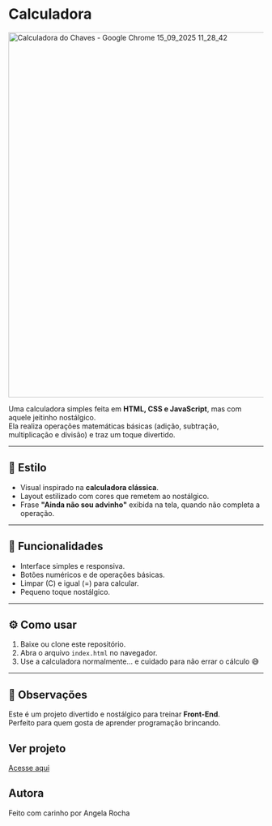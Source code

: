# Calculadora

<img width="1024" height="720" alt="Calculadora do Chaves - Google Chrome 15_09_2025 11_28_42" src="https://github.com/user-attachments/assets/747d66a9-33bf-4986-97dc-777b9e70b12a" />


Uma calculadora simples feita em **HTML, CSS e JavaScript**, mas com aquele jeitinho nostálgico.  
Ela realiza operações matemáticas básicas (adição, subtração, multiplicação e divisão) e traz um toque divertido.

---

## 🎨 Estilo
- Visual inspirado na **calculadora clássica**.
- Layout estilizado com cores que remetem ao nostálgico.
- Frase **"Ainda não sou advinho"** exibida na tela, quando não completa a operação.

---

## 🚀 Funcionalidades
- Interface simples e responsiva.
- Botões numéricos e de operações básicas.
- Limpar (C) e igual (=) para calcular.
- Pequeno toque nostálgico.

---

## ⚙️ Como usar
1. Baixe ou clone este repositório.
2. Abra o arquivo `index.html` no navegador.
3. Use a calculadora normalmente... e cuidado para não errar o cálculo 😅

---

## 📌 Observações
Este é um projeto divertido e nostálgico para treinar **Front-End**.  
Perfeito para quem gosta de aprender programação brincando.

## Ver projeto

[Acesse aqui]()

## Autora

Feito com carinho por Angela Rocha
